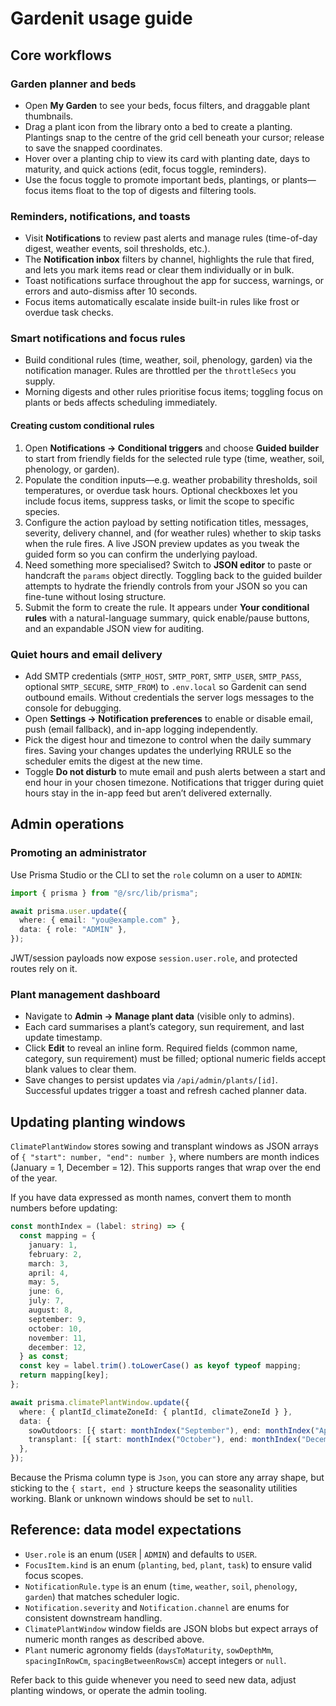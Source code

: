 # Gardenit usage guide

## Core workflows

### Garden planner and beds
- Open **My Garden** to see your beds, focus filters, and draggable plant thumbnails.
- Drag a plant icon from the library onto a bed to create a planting. Plantings snap to the centre of the grid cell beneath your cursor; release to save the snapped coordinates.
- Hover over a planting chip to view its card with planting date, days to maturity, and quick actions (edit, focus toggle, reminders).
- Use the focus toggle to promote important beds, plantings, or plants—focus items float to the top of digests and filtering tools.

### Reminders, notifications, and toasts
- Visit **Notifications** to review past alerts and manage rules (time-of-day digest, weather events, soil thresholds, etc.).
- The **Notification inbox** filters by channel, highlights the rule that fired, and lets you mark items read or clear them individually or in bulk.
- Toast notifications surface throughout the app for success, warnings, or errors and auto-dismiss after 10 seconds.
- Focus items automatically escalate inside built-in rules like frost or overdue task checks.

### Smart notifications and focus rules
- Build conditional rules (time, weather, soil, phenology, garden) via the notification manager. Rules are throttled per the `throttleSecs` you supply.
- Morning digests and other rules prioritise focus items; toggling focus on plants or beds affects scheduling immediately.

#### Creating custom conditional rules
1. Open **Notifications → Conditional triggers** and choose **Guided builder** to start from friendly fields for the selected rule type (time, weather, soil, phenology, or garden).
2. Populate the condition inputs—e.g. weather probability thresholds, soil temperatures, or overdue task hours. Optional checkboxes let you include focus items, suppress tasks, or limit the scope to specific species.
3. Configure the action payload by setting notification titles, messages, severity, delivery channel, and (for weather rules) whether to skip tasks when the rule fires. A live JSON preview updates as you tweak the guided form so you can confirm the underlying payload.
4. Need something more specialised? Switch to **JSON editor** to paste or handcraft the `params` object directly. Toggling back to the guided builder attempts to hydrate the friendly controls from your JSON so you can fine-tune without losing structure.
5. Submit the form to create the rule. It appears under **Your conditional rules** with a natural-language summary, quick enable/pause buttons, and an expandable JSON view for auditing.

### Quiet hours and email delivery
- Add SMTP credentials (`SMTP_HOST`, `SMTP_PORT`, `SMTP_USER`, `SMTP_PASS`, optional `SMTP_SECURE`, `SMTP_FROM`) to `.env.local` so Gardenit can send outbound emails. Without credentials the server logs messages to the console for debugging.
- Open **Settings → Notification preferences** to enable or disable email, push (email fallback), and in-app logging independently.
- Pick the digest hour and timezone to control when the daily summary fires. Saving your changes updates the underlying RRULE so the scheduler emits the digest at the new time.
- Toggle **Do not disturb** to mute email and push alerts between a start and end hour in your chosen timezone. Notifications that trigger during quiet hours stay in the in-app feed but aren’t delivered externally.

## Admin operations

### Promoting an administrator
Use Prisma Studio or the CLI to set the `role` column on a user to `ADMIN`:

```ts
import { prisma } from "@/src/lib/prisma";

await prisma.user.update({
  where: { email: "you@example.com" },
  data: { role: "ADMIN" },
});
```

JWT/session payloads now expose `session.user.role`, and protected routes rely on it.

### Plant management dashboard
- Navigate to **Admin → Manage plant data** (visible only to admins).
- Each card summarises a plant’s category, sun requirement, and last update timestamp.
- Click **Edit** to reveal an inline form. Required fields (common name, category, sun requirement) must be filled; optional numeric fields accept blank values to clear them.
- Save changes to persist updates via `/api/admin/plants/[id]`. Successful updates trigger a toast and refresh cached planner data.

## Updating planting windows

`ClimatePlantWindow` stores sowing and transplant windows as JSON arrays of `{ "start": number, "end": number }`, where numbers are month indices (January = 1, December = 12). This supports ranges that wrap over the end of the year.

If you have data expressed as month names, convert them to month numbers before updating:

```ts
const monthIndex = (label: string) => {
  const mapping = {
    january: 1,
    february: 2,
    march: 3,
    april: 4,
    may: 5,
    june: 6,
    july: 7,
    august: 8,
    september: 9,
    october: 10,
    november: 11,
    december: 12,
  } as const;
  const key = label.trim().toLowerCase() as keyof typeof mapping;
  return mapping[key];
};

await prisma.climatePlantWindow.update({
  where: { plantId_climateZoneId: { plantId, climateZoneId } },
  data: {
    sowOutdoors: [{ start: monthIndex("September"), end: monthIndex("April") }],
    transplant: [{ start: monthIndex("October"), end: monthIndex("December") }],
  },
});
```

Because the Prisma column type is `Json`, you can store any array shape, but sticking to the `{ start, end }` structure keeps the seasonality utilities working. Blank or unknown windows should be set to `null`.

## Reference: data model expectations

- `User.role` is an enum (`USER` | `ADMIN`) and defaults to `USER`.
- `FocusItem.kind` is an enum (`planting`, `bed`, `plant`, `task`) to ensure valid focus scopes.
- `NotificationRule.type` is an enum (`time`, `weather`, `soil`, `phenology`, `garden`) that matches scheduler logic.
- `Notification.severity` and `Notification.channel` are enums for consistent downstream handling.
- `ClimatePlantWindow` window fields are JSON blobs but expect arrays of numeric month ranges as described above.
- `Plant` numeric agronomy fields (`daysToMaturity`, `sowDepthMm`, `spacingInRowCm`, `spacingBetweenRowsCm`) accept integers or `null`.

Refer back to this guide whenever you need to seed new data, adjust planting windows, or operate the admin tooling.

